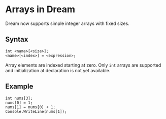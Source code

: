 # Arrays in Dream

Dream now supports simple integer arrays with fixed sizes.

## Syntax

```
int <name>[<size>];
<name>[<index>] = <expression>;
```

Array elements are indexed starting at zero. Only `int` arrays are supported and
initialization at declaration is not yet available.

## Example

```dream
int nums[3];
nums[0] = 1;
nums[1] = nums[0] + 1;
Console.WriteLine(nums[1]);
```
